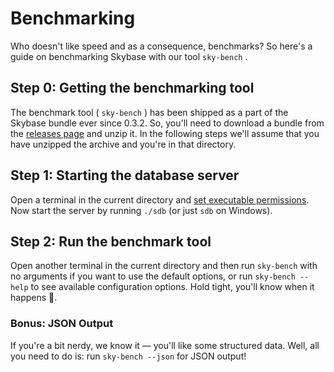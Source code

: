# Benchmarking

Who doesn't like speed and as a consequence, benchmarks? So here's a guide on benchmarking Skybase with our tool `sky-bench` .

## Step 0: Getting the benchmarking tool

The benchmark tool ( `sky-bench` ) has been shipped as a part of the Skybase bundle ever since 0.3.2. So, you'll need to download a bundle from the [releases page](https://github.com/skybasedb/skybase/releases) and unzip it. In the following steps we'll assume that you have unzipped the archive and you're in that directory.

## Step 1: Starting the database server

Open a terminal in the current directory and [set executable permissions](/01-Getting-Started/#step-2-make-the-files-runnable). Now start the server by running `./sdb` (or just `sdb` on Windows).

## Step 2: Run the benchmark tool

Open another terminal in the current directory and then run `sky-bench` with no arguments if you want to use the default options, or run `sky-bench --help` to see available configuration options. Hold tight, you'll know when it happens 🚀.

### Bonus: JSON Output

If you're a bit nerdy, we know it — you'll like some structured data. Well, all you need to do is: run `sky-bench --json` for JSON output!
